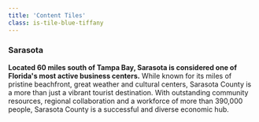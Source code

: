```yaml
---
title: 'Content Tiles'
class: is-tile-blue-tiffany
---
```


### Sarasota

**Located 60 miles south of Tampa Bay, Sarasota is considered one of Florida's most active business centers.** While known for its miles of pristine beachfront, great weather and cultural centers, Sarasota County is a more than just a vibrant tourist destination. With outstanding community resources, regional collaboration and a workforce of more than 390,000 people, Sarasota County is a successful and diverse economic hub.
